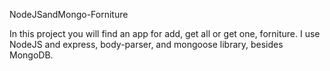NodeJSandMongo-Forniture

In this project you will find an app for add, get all or get one, forniture. I use NodeJS and express, body-parser, and mongoose library, besides MongoDB.